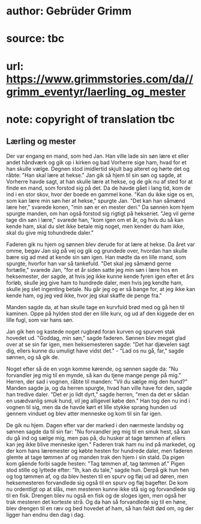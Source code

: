 # author: Gebrüder Grimm
# source: tbc
# url: https://www.grimmstories.com/da//grimm_eventyr/laerling_og_mester
# note: copyright of translation tbc

## Lærling og mester 

Der var engang en mand, som hed Jan. Han ville lade sin søn lære et
eller andet håndværk og gik op i kirken og bad Vorherre sige ham, hvad
for et han skulle vælge. Degnen stod imidlertid skjult bag alteret og
hørte det og råbte: "Han skal lære at hekse." Jan gik så hjem til sin
søn og sagde, at Vorherre havde sagt, at han skulle lære at hekse, og de
gik nu af sted for at finde en mand, som forstod sig på det. Da de havde
gået i lang tid, kom de ind i en stor skov, hvor der boede en gammel
kone. "Kan du ikke sige os en, som kan lære min søn her at hekse,"
spurgte Jan. "Det kan han såmænd lære her," svarede konen, "min søn
er en mester deri." Da sønnen kom hjem spurgte manden, om han også
forstod sig rigtigt på hekseriet. "Jeg vil gerne tage din søn i lære,"
svarede han, "kom igen om et år, og hvis du så kan kende ham, skal du
slet ikke betale mig noget, men kender du ham ikke, skal du give mig
tohundrede daler."

Faderen gik nu hjem og sønnen blev derude for at lære at hekse. Da året
var omme, begav Jan sig på vej og gik og grundede over, hvordan han
skulle bære sig ad med at kende sin søn igen. Han mødte da en lille
mand, som spurgte, hvorfor han var så tankefuld. "Det skal jeg såmænd
gerne fortælle," svarede Jan, "for et år siden satte jeg min søn i
lære hos en heksemester, der sagde, at hvis jeg ikke kunne kende fyren
igen efter et års forløb, skulle jeg give ham to hundrede daler, men
hvis jeg kendte ham, skulle jeg slet ingenting betale. Nu går jeg og er
så bange for, at jeg ikke kan kende ham, og jeg ved ikke, hvor jeg skal
skaffe de penge fra."

Manden sagde da, at han skulle tage en kurvfuld brød med og gå hen til
kaminen. Oppe på hylden stod der en lille kurv, og ud af den kiggede der
en lille fugl, som var hans søn.

Jan gik hen og kastede noget rugbrød foran kurven og spurven stak
hovedet ud. "Goddag, min søn," sagde faderen. Sønnen blev meget glad
over at se sin far igen, men heksemesteren sagde: "Det har djævelen
sagt dig, ellers kunne du umuligt have vidst det." - "Lad os nu gå,
far," sagde sønnen, og så gik de.

Noget efter så de en vogn komme kørende, og sønnen sagde da: "Nu
forvandler jeg mig til en mynde, så kan du tjene mange penge på mig."
Herren, der sad i vognen, råbte til manden: "Vil du sælge mig den
hund?" Manden sagde ja, og da herren spurgte, hvad han ville have for
den, sagde han tredive daler. "Det er jo lidt dyrt," sagde herren,
"men da det er sådan en usædvanlig smuk hund, vil jeg alligevel købe
den." Han tog den nu ind i vognen til sig, men da de havde kørt et
lille stykke sprang hunden ud gennem vinduet og blev atter menneske og
kom til sin far igen.

De gik nu hjem. Dagen efter var der marked i den nærmeste landsby og
sønnen sagde da til sin far: "Nu forvandler jeg mig til en smuk hest,
så kan du gå ind og sælge mig, men pas på, du husker at tage tømmen af
ellers kan jeg ikke blive menneske igen." Faderen trak ham nu ind på
markedet, og der kom hans læremester og købte hesten for hundrede daler,
men faderen glemte at tage tømmen af og manden trak den hjem i sin
stald. Da pigen kom gående forbi sagde hesten: "Tag tømmen af, tag
tømmen af." Pigen stod stille og lyttede efter: "Ih, kan du tale,"
sagde hun. Derpå gik hun hen og tog tømmen af, og da blev hesten til en
spurv og fløj ud ad døren, men heksemesteren forvandlede sig også til en
spurv og fløj bagefter. De kom nu ordentligt op at slås, men mesteren
kunne ikke stå sig og forvandlede sig til en fisk. Drengen blev nu også
en fisk og de sloges igen, men også her trak mesteren det korteste strå.
Og da han så forvandlede sig til en høne, blev drengen til en ræv og bed
hovedet af ham, så han faldt død om, og der ligger han endnu den dag i
dag.
